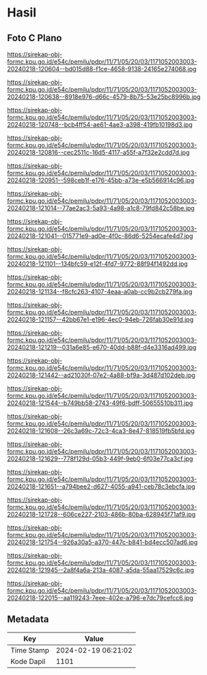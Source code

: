 # Hasil

## Foto C Plano

https://sirekap-obj-formc.kpu.go.id/e54c/pemilu/pdpr/11/71/05/20/03/1171052003003-20240218-120604--bd015d88-f1ce-4658-9138-24165e274068.jpg

https://sirekap-obj-formc.kpu.go.id/e54c/pemilu/pdpr/11/71/05/20/03/1171052003003-20240218-120638--8918e976-d66c-4579-8b75-53e25bc8996b.jpg

https://sirekap-obj-formc.kpu.go.id/e54c/pemilu/pdpr/11/71/05/20/03/1171052003003-20240218-120748--bcb4ff54-ae61-4ae3-a398-419fb10198d3.jpg

https://sirekap-obj-formc.kpu.go.id/e54c/pemilu/pdpr/11/71/05/20/03/1171052003003-20240218-120816--cec2511c-16d5-4117-a55f-a7f32e2cdd7d.jpg

https://sirekap-obj-formc.kpu.go.id/e54c/pemilu/pdpr/11/71/05/20/03/1171052003003-20240218-120951--598ceb1f-e176-45bb-a73e-e5b566914c96.jpg

https://sirekap-obj-formc.kpu.go.id/e54c/pemilu/pdpr/11/71/05/20/03/1171052003003-20240218-121014--77ae2ac3-5a93-4a98-a1c8-79fd842c58be.jpg

https://sirekap-obj-formc.kpu.go.id/e54c/pemilu/pdpr/11/71/05/20/03/1171052003003-20240218-121041--015771e9-ad0e-4f0c-86d6-5254ecafe4d7.jpg

https://sirekap-obj-formc.kpu.go.id/e54c/pemilu/pdpr/11/71/05/20/03/1171052003003-20240218-121101--134bfc59-e12f-4fd7-9772-88f94f1492dd.jpg

https://sirekap-obj-formc.kpu.go.id/e54c/pemilu/pdpr/11/71/05/20/03/1171052003003-20240218-121134--f8cfc263-4107-4eaa-a0ab-cc9b2cb279fa.jpg

https://sirekap-obj-formc.kpu.go.id/e54c/pemilu/pdpr/11/71/05/20/03/1171052003003-20240218-121157--42bb67e1-e196-4ec0-94eb-726fab30e91d.jpg

https://sirekap-obj-formc.kpu.go.id/e54c/pemilu/pdpr/11/71/05/20/03/1171052003003-20240218-121219--031a6e85-e670-40dd-b88f-d4e3316ad499.jpg

https://sirekap-obj-formc.kpu.go.id/e54c/pemilu/pdpr/11/71/05/20/03/1171052003003-20240218-121442--ad21030f-07e2-4a88-bf9a-3d487d102deb.jpg

https://sirekap-obj-formc.kpu.go.id/e54c/pemilu/pdpr/11/71/05/20/03/1171052003003-20240218-121544--b749bb58-2743-49f6-bdff-50655510b311.jpg

https://sirekap-obj-formc.kpu.go.id/e54c/pemilu/pdpr/11/71/05/20/03/1171052003003-20240218-121608--26c3a69c-72c3-4ca3-8e47-818519fb5bfd.jpg

https://sirekap-obj-formc.kpu.go.id/e54c/pemilu/pdpr/11/71/05/20/03/1171052003003-20240218-121629--778f129d-05b3-449f-9eb0-6f03e77ca3cf.jpg

https://sirekap-obj-formc.kpu.go.id/e54c/pemilu/pdpr/11/71/05/20/03/1171052003003-20240218-121651--a794bee2-d627-4055-a941-ceb78c3ebcfa.jpg

https://sirekap-obj-formc.kpu.go.id/e54c/pemilu/pdpr/11/71/05/20/03/1171052003003-20240218-121728--606ce227-2103-486b-80ba-628945f71af9.jpg

https://sirekap-obj-formc.kpu.go.id/e54c/pemilu/pdpr/11/71/05/20/03/1171052003003-20240218-121754--926a30a5-a370-447c-b841-bd4ecc507ad6.jpg

https://sirekap-obj-formc.kpu.go.id/e54c/pemilu/pdpr/11/71/05/20/03/1171052003003-20240218-121945--2a8f4a6a-213a-4087-a5da-55aa17529c6c.jpg

https://sirekap-obj-formc.kpu.go.id/e54c/pemilu/pdpr/11/71/05/20/03/1171052003003-20240218-122015--aa119243-7eee-402e-a796-e7dc79cefcc6.jpg


## Metadata

| Key        | Value               |
| ---------- | ------------------- |
| Time Stamp | 2024-02-19 06:21:02 |
| Kode Dapil | 1101                |



